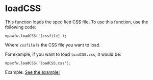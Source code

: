 # loadCSS
This function loads the specified CSS file. To use this function, use the following code:

`mpawfw.loadCSS('[cssfile]');`

Where `cssfile` is the CSS file you want to load.

For example, if you want to load `loadCSS.css`, it would be:

`mpaxfw.loadCSS('loadCSS.css');`

Example: <a href="documentation/functions/examples/loadCSS/loadCSS.html">See the example!</a>